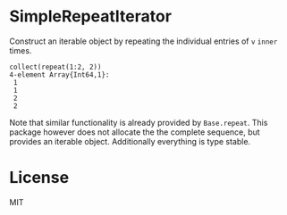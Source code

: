 # SimpleRepeatIterator

Construct an iterable object by repeating the individual entries of `v` `inner` times.
```
collect(repeat(1:2, 2))
4-element Array{Int64,1}:
 1
 1
 2
 2
```

Note that similar functionality is already provided by `Base.repeat`. This package
however does not allocate the the complete sequence, but provides an iterable
object. Additionally everything is type stable.

# License

MIT
